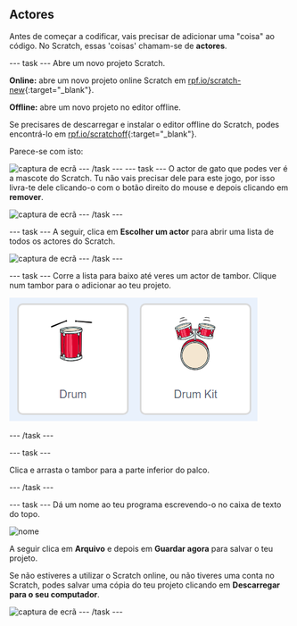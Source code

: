 ## Actores

Antes de começar a codificar, vais precisar de adicionar uma "coisa" ao código. No Scratch, essas 'coisas' chamam-se de **actores**.

--- task --- Abre um novo projeto Scratch.

**Online:** abre um novo projeto online Scratch em [rpf.io/scratch-new](http://rpf.io/scratch-new){:target="_blank"}.

**Offline:** abre um novo projeto no editor offline.

Se precisares de descarregar e instalar o editor offline do Scratch, podes encontrá-lo em [rpf.io/scratchoff](http://rpf.io/scratchoff){:target="_blank"}.

Parece-se com isto:

![captura de ecrã](images/band-scratch.png) --- /task --- --- task --- O actor de gato que podes ver é a mascote do Scratch. Tu não vais precisar dele para este jogo, por isso livra-te dele clicando-o com o botão direito do mouse e depois clicando em **remover**.

![captura de ecrã](images/band-delete-annotated.png) --- /task ---

--- task --- A seguir, clica em **Escolher um actor** para abrir uma lista de todos os actores do Scratch.

![captura de ecrã](images/band-sprite-library.png) --- /task ---

--- task --- Corre a lista para baixo até veres um actor de tambor. Clique num tambor para o adicionar ao teu projeto.

![captura de ecrã](images/band-sprite-drum.png)

--- /task ---

--- task ---

Clica e arrasta o tambor para a parte inferior do palco.

--- /task ---

--- task ---
Dá um nome ao teu programa escrevendo-o no caixa de texto do topo.

![nome](images/band-name-annotated.png)

A seguir clica em **Arquivo** e depois em **Guardar agora** para salvar o teu projeto.

Se não estiveres a utilizar o Scratch online, ou não tiveres uma conta no Scratch, podes salvar uma cópia do teu projeto clicando em **Descarregar para o seu computador**.

![captura de ecrã](images/band-save.png) --- /task ---